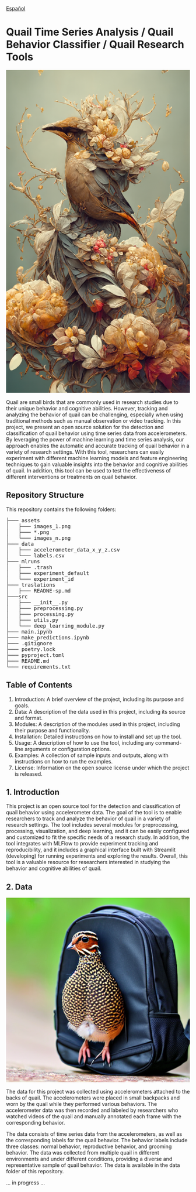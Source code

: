 [Español]( README-sp.md )


# Quail Time Series Analysis / Quail Behavior Classifier / Quail Research Tools


![ethereal Bohemian Waxwing bird, Bombycilla garrulus :: intricate details, ornate, detailed illustration, octane render :: Johanna Rupprecht style, William Morris style :: trending on artstation --ar 9:16 - Midjourney v3 - Author ](assets/quail_rescaled.png)


Quail are small birds that are commonly used in research studies due to their unique behavior and cognitive abilities. However, tracking and analyzing the behavior of quail can be challenging, especially when using traditional methods such as manual observation or video tracking. In this project, we present an open source solution for the detection and classification of quail behavior using time series data from accelerometers. By leveraging the power of machine learning and time series analysis, our approach enables the automatic and accurate tracking of quail behavior in a variety of research settings. With this tool, researchers can easily experiment with different machine learning models and feature engineering techniques to gain valuable insights into the behavior and cognitive abilities of quail. In addition, this tool can be used to test the effectiveness of different interventions or treatments on quail behavior.



## Repository Structure

This repository contains the following folders:

<pre>
├─── assets
│   ├─── images_1.png
│   ├─── *.png
│   └─── images_n.png
├─── data
│   ├─── accelerometer_data_x_y_z.csv
│   └─── labels.csv
├─── mlruns
│   ├─── .trash
│   ├─── experiment_default
│   └─── experiment_id
├─── traslations
│   ├─── READNE-sp.md
├───src
│   ├─── __init__.py
│   ├─── preprocessing.py
│   ├─── processing.py
│   ├─── utils.py
│   └─── deep_learning_module.py
├─── main.ipynb
├─── make_predictions.ipynb
├─── .gitignore
├─── poetry.lock
├─── pyproject.toml
├─── README.md
└─── requirements.txt
</pre>


## Table of Contents

1. Introduction: A brief overview of the project, including its purpose and goals.
2. Data: A description of the data used in this project, including its source and format.
3. Modules: A description of the modules used in this project, including their purpose and functionality.
4. Installation: Detailed instructions on how to install and set up the tool.
5. Usage: A description of how to use the tool, including any command-line arguments or configuration options.
6. Examples: A collection of sample inputs and outputs, along with instructions on how to run the examples.
7. License: Information on the open source license under which the project is released.


## 1. Introduction

This project is an open source tool for the detection and classification of quail behavior using accelerometer data. The goal of the tool is to enable researchers to track and analyze the behavior of quail in a variety of research settings. The tool includes several modules for preprocessing, processing, visualization, and deep learning, and it can be easily configured and customized to fit the specific needs of a research study. In addition, the tool integrates with MLFlow to provide experiment tracking and reproducibility, and it includes a graphical interface built with Streamlit (developing) for running experiments and exploring the results. Overall, this tool is a valuable resource for researchers interested in studying the behavior and cognitive abilities of quail.

## 2. Data

![image generate stable difusion - propmp " a quail with a large backpack"](assets/quail_backpack.png)

The data for this project was collected using accelerometers attached to the backs of quail. The accelerometers were placed in small backpacks and worn by the quail while they performed various behaviors. The accelerometer data was then recorded and labeled by researchers who watched videos of the quail and manually annotated each frame with the corresponding behavior.

The data consists of time series data from the accelerometers, as well as the corresponding labels for the quail behavior. The behavior labels include three classes: normal behavior, reproductive behavior, and grooming behavior. The data was collected from multiple quail in different environments and under different conditions, providing a diverse and representative sample of quail behavior. The data is available in the data folder of this repository.


... in progress ...
